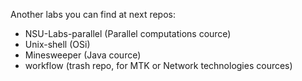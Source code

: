 Another labs you can find at next repos:
* NSU-Labs-parallel (Parallel computations cource)
* Unix-shell (OSi)
* Minesweeper (Java cource)
* workflow (trash repo, for MTK or Network technologies cources)
